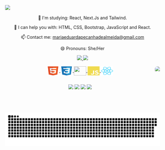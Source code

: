 <img src="https://cdn.discordapp.com/attachments/809488359767801951/1245999116962627584/LinkedIn_banner_minimalista_bold_verde_2.png?ex=665aca9b&is=6659791b&hm=4102bfb7b6b1abd6b85758cacd4fd5a4edd2a4292d01b6713830acbefa854866&" />

<div align="center">
<p>🌱 I'm studying: React, Next.Js and Tailwind.</p> 
<p>💬 I can help you with: HTML, CSS, Bootstrap, JavaScript and React.</p>
<p>📫 Contact me: <a href="mailto:mariaeduardapecanhadealmeida@gmail.com" target="_blank">mariaeduardapecanhadealmeida@gmail.com</a></p>
<p>😄 Pronouns: She/Her</p>
</div>


<div align="center">
  <a href="https://www.instagram.com/eduarda.coding/">
  <img height="180em" src="https://github-readme-stats.vercel.app/api?username=eduardapalm&show_icons=true&theme=outrun&include_all_commits=true&count_private=true"/>
  <img height="180em" src="https://github-readme-stats.vercel.app/api/top-langs/?username=eduardapalm&layout=compact&langs_count=7&theme=outrun"/>
</div>
  
<div style="display: inline_block" align="center"><br>
 
   <img align="center" alt="Rafa-HTML" height="30" width="40" src="https://raw.githubusercontent.com/devicons/devicon/master/icons/html5/html5-original.svg">
  <img align="center" alt="Rafa-CSS" height="30" width="40" src="https://raw.githubusercontent.com/devicons/devicon/master/icons/css3/css3-original.svg">
<img align="center" src="https://cdn.jsdelivr.net/gh/devicons/devicon/icons/bootstrap/bootstrap-plain.svg" height="30" width="40"/>
    
 <img align="center" alt="Rafa-Js" height="30" width="40" src="https://raw.githubusercontent.com/devicons/devicon/master/icons/javascript/javascript-plain.svg">
  <img align="center" alt="Rafa-React" height="30" width="40" src="https://raw.githubusercontent.com/devicons/devicon/master/icons/react/react-original.svg">
  
  <img align="right" height="150" style="border-radius:50px;" src="https://cdn.discordapp.com/attachments/895985356988624946/895987415129395210/Webp.net-gifmaker.gif">
  
##
  
  <div align="center">
  <a href="https://www.linkedin.com/in/meduardapalm/" target="_blank"><img src="https://img.shields.io/badge/-LinkedIn-%230077B5?style=for-the-badge&logo=linkedin&logoColor=white" target="_blank"></a> 
  <a href="https://www.instagram.com/eduarda.coding/" target="_blank"><img src="https://img.shields.io/badge/-Instagram-%23E4405F?style=for-the-badge&logo=instagram&logoColor=white" target="_blank"></a>
  <a href = "mailto:mariaeduardapecanhadealmeida@gmail.com"><img src="https://img.shields.io/badge/Gmail-D14836?style=for-the-badge&logo=gmail&logoColor=white" target="_blank"></a>
  <a href="https://t.me/eduardapalm"><img src="https://img.shields.io/badge/Telegram-2CA5E0?style=for-the-badge&logo=telegram&logoColor=white" target="_blank"></a>
    
![Snake animation](https://github.com/eduardapalm/eduardapalm/blob/output/github-contribution-grid-snake.svg)
</div>
